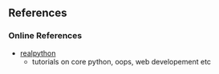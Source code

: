 ## References


### Online References
- [realpython](https://realpython.com/)
  - tutorials on core python, oops, web developement etc

